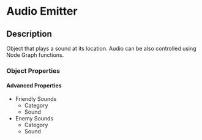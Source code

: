 # Audio Emitter

## Description

Object that plays a sound at its location. Audio can be also controlled using Node Graph functions.

### Object Properties

#### Advanced Properties

- Friendly Sounds
  - Category
  - Sound
- Enemy Sounds
  - Category
  - Sound
